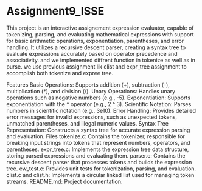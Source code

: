 # Assignment9_ISSE
This project is an  interactive assignement  expression evaluator, capable of tokenizing, parsing, and evaluating mathematical expressions with support for basic arithmetic operations, exponentiation, parentheses, and error handling. It utilizes a recursive descent parser, creating a syntax tree to evaluate expressions accurately based on operator precedence and associativity. and we implemented diffrent function in tokenize as well as in purse. we use previous assignment lik clist and expr_tree assignment to accomplish both tokenize and expree tree.

Features
Basic Operations: Supports addition (+), subtraction (-), multiplication (*), and division (/).
Unary Operations: Handles unary operations such as negative numbers (e.g., -5).
Exponentiation: Supports exponentiation with the ^ operator (e.g., 2 ^ 3).
Scientific Notation: Parses numbers in scientific notation (e.g., 3e10).
Error Handling: Provides detailed error messages for invalid expressions, such as unexpected tokens, unmatched parentheses, and illegal numeric values.
Syntax Tree Representation: Constructs a syntax tree for accurate expression parsing and evaluation.
Files
tokenize.c: Contains the tokenizer, responsible for breaking input strings into tokens that represent numbers, operators, and parentheses.
expr_tree.c: Implements the expression tree data structure, storing parsed expressions and evaluating them.
parser.c: Contains the recursive descent parser that processes tokens and builds the expression tree.
ew_test.c: Provides unit tests for tokenization, parsing, and evaluation.
clist.c and clist.h: Implements a circular linked list used for managing token streams.
README.md: Project documentation.